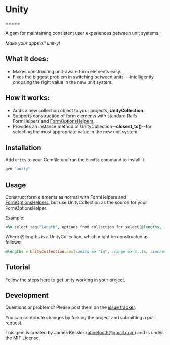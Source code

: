 # Unity
=====

A gem for maintaining consistent user experiences between unit systems.

*Make your apps all unit-y!*

## What it does:

* Makes constructing unit-aware form elements easy.
* Fixes the biggest problem in switching between units---intelligently choosing the right value in the new unit system.

## How it works:

* Adds a new collection object to your projects, **UnityCollection**.
* Supports construction of form elements with standard Rails FormHelpers and [FormOptionsHelpers](http://apidock.com/rails/ActionView/Helpers/FormOptionsHelper).
* Provides an instance method of UnityCollection--**closest_to()**--for selecting the most appropriate value in the new unit system.

## Installation

Add `unity` to your Gemfile and run the `bundle` command to install it.

```ruby
gem "unity"
```

## Usage

Construct form elements as normal with FormHelpers and [FormOptionsHelpers](http://apidock.com/rails/ActionView/Helpers/FormOptionsHelper), but use UnityCollection as the source for your FormOptionsHelper.

Example:

```ruby
<%= select_tag("length", options_from_collection_for_select(@lengths, :with_units, :without_units, @lengths.closest_to("29 cm"))) %>
```

Where @lengths is a UnityCollection, which might be constructed as follows:

```ruby
@lengths = UnityCollection.new(:units => "in", :range => 4..16, :increment => 0.5)
```

## Tutorial

Follow the steps [here](https://github.com/afinetooth/unity/wiki) to get unity working in your project.

## Development

Questions or problems? Please post them on the [issue tracker](https://github.com/afinetooth/unity/issues). 

You can contribute changes by forking the project and submitting a pull request. 

This gem is created by James Kessler (afinetooth@gmail.com) and is under the MIT License.